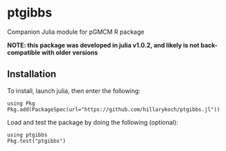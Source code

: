 # ptgibbs

Companion Julia module for pGMCM R package

**NOTE: this package was developed in julia v1.0.2, and likely is not back-compatible with older versions**

## Installation

To install, launch julia, then enter the following:

```{julia}
using Pkg
Pkg.add(PackageSpec(url="https://github.com/hillarykoch/ptgibbs.jl"))
```

Load and test the package by doing the following (optional):
```{julia}
using ptgibbs
Pkg.test("ptgibbs")
```

